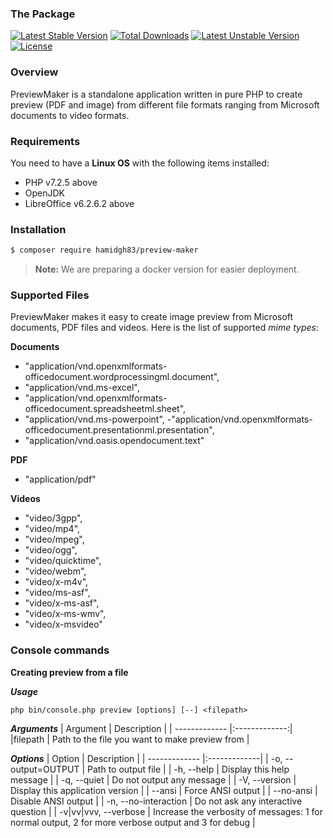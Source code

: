 ### The Package

[![Latest Stable Version](https://poser.pugx.org/phpunit/phpunit/v)](//packagist.org/packages/phpunit/phpunit) [![Total Downloads](https://poser.pugx.org/phpunit/phpunit/downloads)](//packagist.org/packages/phpunit/phpunit) [![Latest Unstable Version](https://poser.pugx.org/phpunit/phpunit/v/unstable)](//packagist.org/packages/phpunit/phpunit) [![License](https://poser.pugx.org/phpunit/phpunit/license)](//packagist.org/packages/phpunit/phpunit)

### Overview

PreviewMaker is a standalone application written in pure PHP to create preview (PDF and image) from different file formats ranging from Microsoft documents to video formats.

### Requirements

You need to have a **Linux OS** with the following items installed:

- PHP v7.2.5 above
- OpenJDK
- LibreOffice v6.2.6.2 above

### Installation

```bash
$ composer require hamidgh83/preview-maker
```
> **Note:** We are preparing a docker version for easier deployment.

### Supported Files

PreviewMaker makes it easy to create image preview from Microsoft documents, PDF files and videos. Here is the list of supported *mime types*:

**Documents**
- "application/vnd.openxmlformats-officedocument.wordprocessingml.document",
- "application/vnd.ms-excel",
- "application/vnd.openxmlformats-officedocument.spreadsheetml.sheet",
- "application/vnd.ms-powerpoint",
-"application/vnd.openxmlformats-officedocument.presentationml.presentation",
- "application/vnd.oasis.opendocument.text"

**PDF**
- "application/pdf"

**Videos**
- "video/3gpp",
- "video/mp4",
- "video/mpeg",
- "video/ogg",
- "video/quicktime",
- "video/webm",
- "video/x-m4v",
- "video/ms-asf",
- "video/x-ms-asf",
- "video/x-ms-wmv",
- "video/x-msvideo"

### Console commands

**Creating preview from a file**

***Usage***

    php bin/console.php preview [options] [--] <filepath>

***Arguments***
| Argument | Description |
| ------------- |:-------------:|
|filepath | Path to the file you want to make preview from |

***Options***
| Option | Description |
| ------------- |:-------------|
| -o, --output=OUTPUT | Path to output file |
| -h, --help | Display this help message |
| -q, --quiet | Do not output any message |
| -V, --version | Display this application version |
| --ansi | Force ANSI output |
| --no-ansi | Disable ANSI output |
|  -n, --no-interaction | Do not ask any interactive question |
|  -v|vv|vvv, --verbose | Increase the verbosity of messages: 1 for normal output, 2 for more verbose output and 3 for debug |
